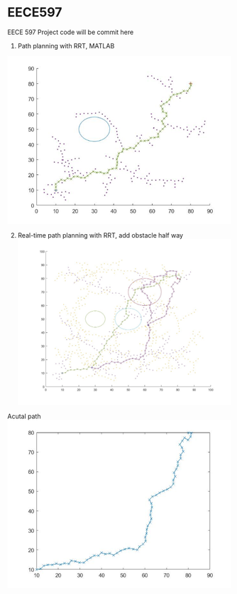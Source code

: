 # EECE597
EECE 597 Project code will be commit here

1. Path planning with RRT, MATLAB

![RRT_Path_Plan](PathPlanRRT/rrt_path.jpg)

2. Real-time path planning with RRT, add obstacle half way
![Online_RRT](PathPlanRRT/onlineRRT.jpg)

Acutal path
![Actual path](PathPlanRRT/onlineRRT_actualPath.jpg)
